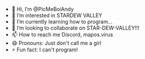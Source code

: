 - 👋 Hi, I’m @PicMeBoiAndy
- 👀 I’m interested in STARDEW VALLEY
- 🌱 I’m currently learning how to program...
- 💞️ I’m looking to collaborate on STAR-DEW-VALLEY!!!
- 📫 How to reach me Discord, mapos.virus
- 😄 Pronouns: Just don't call me a girl
- ⚡ Fun fact: I can't program!

<!---
PicMeBoiAndy/PicMeBoiAndy is a ✨ special ✨ repository because its `README.md` (this file) appears on your GitHub profile.
You can click the Preview link to take a look at your changes.
--->
